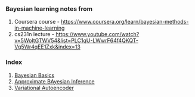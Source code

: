 ### Bayesian learning notes from 
1. Coursera course - https://www.coursera.org/learn/bayesian-methods-in-machine-learning
1. cs231n lecture - https://www.youtube.com/watch?v=5WoItGTWV54&list=PLC1qU-LWwrF64f4QKQT-Vg5Wr4qEE1Zxk&index=13

### Index
1. [Bayesian Basics](bayesian-basics.md)
1. [Approximate BAyesian Inference](approx-infernce.md)
1. [Variational Autoencoder](variational-autoencoder.md)
